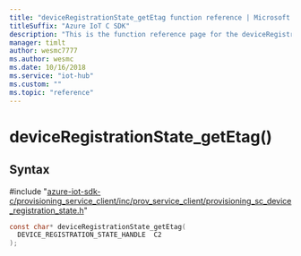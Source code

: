 ```yaml
---                             
title: "deviceRegistrationState_getEtag function reference | Microsoft Docs" 
titleSuffix: "Azure IoT C SDK"            
description: "This is the function reference page for the deviceRegistrationState_getEtag() function in the Azure IoT C SDK. This SDK is used with Azure IoT Hub and Azure IoT Hub Device Provisioning Service"            
manager: timlt                 
author: wesmc7777              
ms.author: wesmc               
ms.date: 10/16/2018                    
ms.service: "iot-hub"             
ms.custom: ""                
ms.topic: "reference"        
---                            
```


# deviceRegistrationState_getEtag()

## Syntax

\#include "[azure-iot-sdk-c/provisioning_service_client/inc/prov_service_client/provisioning_sc_device_registration_state.h](../provisioning-sc-device-registration-state-h.md)"  
```C
const char* deviceRegistrationState_getEtag(
  DEVICE_REGISTRATION_STATE_HANDLE  C2
);
```

